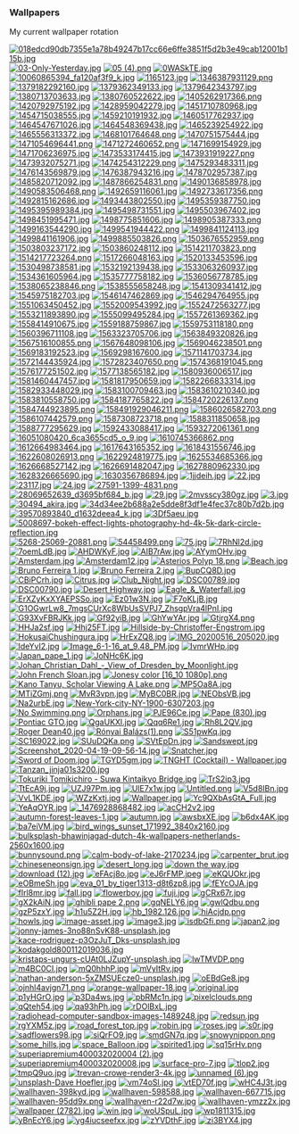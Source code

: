 ### Wallpapers
My current wallpaper rotation

[![018edcd90db7355e1a78b49247b17cc66e6ffe3851f5d2b3e49cab12001b115b.jpg](https://raw.githubusercontent.com/jonascarpay/Wallpapers/master/thumbnails/018edcd90db7355e1a78b49247b17cc66e6ffe3851f5d2b3e49cab12001b115b.jpg)](https://raw.githubusercontent.com/jonascarpay/Wallpapers/master/papes/018edcd90db7355e1a78b49247b17cc66e6ffe3851f5d2b3e49cab12001b115b.jpg)
[![03-Only-Yesterday.jpg](https://raw.githubusercontent.com/jonascarpay/Wallpapers/master/thumbnails/03-Only-Yesterday.jpg)](https://raw.githubusercontent.com/jonascarpay/Wallpapers/master/papes/03-Only-Yesterday.jpg)
[![05 (4).png](https://raw.githubusercontent.com/jonascarpay/Wallpapers/master/thumbnails/05%20(4).png)](https://raw.githubusercontent.com/jonascarpay/Wallpapers/master/papes/05%20(4).png)
[![0WASkTE.jpg](https://raw.githubusercontent.com/jonascarpay/Wallpapers/master/thumbnails/0WASkTE.jpg)](https://raw.githubusercontent.com/jonascarpay/Wallpapers/master/papes/0WASkTE.jpg)
[![10060865394_fa120af3f9_k.jpg](https://raw.githubusercontent.com/jonascarpay/Wallpapers/master/thumbnails/10060865394_fa120af3f9_k.jpg)](https://raw.githubusercontent.com/jonascarpay/Wallpapers/master/papes/10060865394_fa120af3f9_k.jpg)
[![1165123.jpg](https://raw.githubusercontent.com/jonascarpay/Wallpapers/master/thumbnails/1165123.jpg)](https://raw.githubusercontent.com/jonascarpay/Wallpapers/master/papes/1165123.jpg)
[![1346387931129.png](https://raw.githubusercontent.com/jonascarpay/Wallpapers/master/thumbnails/1346387931129.png)](https://raw.githubusercontent.com/jonascarpay/Wallpapers/master/papes/1346387931129.png)
[![1379182292160.jpg](https://raw.githubusercontent.com/jonascarpay/Wallpapers/master/thumbnails/1379182292160.jpg)](https://raw.githubusercontent.com/jonascarpay/Wallpapers/master/papes/1379182292160.jpg)
[![1379362349133.jpg](https://raw.githubusercontent.com/jonascarpay/Wallpapers/master/thumbnails/1379362349133.jpg)](https://raw.githubusercontent.com/jonascarpay/Wallpapers/master/papes/1379362349133.jpg)
[![1379642343797.jpg](https://raw.githubusercontent.com/jonascarpay/Wallpapers/master/thumbnails/1379642343797.jpg)](https://raw.githubusercontent.com/jonascarpay/Wallpapers/master/papes/1379642343797.jpg)
[![1380713703633.jpg](https://raw.githubusercontent.com/jonascarpay/Wallpapers/master/thumbnails/1380713703633.jpg)](https://raw.githubusercontent.com/jonascarpay/Wallpapers/master/papes/1380713703633.jpg)
[![1380760522622.jpg](https://raw.githubusercontent.com/jonascarpay/Wallpapers/master/thumbnails/1380760522622.jpg)](https://raw.githubusercontent.com/jonascarpay/Wallpapers/master/papes/1380760522622.jpg)
[![1405262917366.png](https://raw.githubusercontent.com/jonascarpay/Wallpapers/master/thumbnails/1405262917366.png)](https://raw.githubusercontent.com/jonascarpay/Wallpapers/master/papes/1405262917366.png)
[![1420792975192.jpg](https://raw.githubusercontent.com/jonascarpay/Wallpapers/master/thumbnails/1420792975192.jpg)](https://raw.githubusercontent.com/jonascarpay/Wallpapers/master/papes/1420792975192.jpg)
[![1428959042279.jpg](https://raw.githubusercontent.com/jonascarpay/Wallpapers/master/thumbnails/1428959042279.jpg)](https://raw.githubusercontent.com/jonascarpay/Wallpapers/master/papes/1428959042279.jpg)
[![1451710780968.jpg](https://raw.githubusercontent.com/jonascarpay/Wallpapers/master/thumbnails/1451710780968.jpg)](https://raw.githubusercontent.com/jonascarpay/Wallpapers/master/papes/1451710780968.jpg)
[![1454715038555.jpg](https://raw.githubusercontent.com/jonascarpay/Wallpapers/master/thumbnails/1454715038555.jpg)](https://raw.githubusercontent.com/jonascarpay/Wallpapers/master/papes/1454715038555.jpg)
[![1459210191932.jpg](https://raw.githubusercontent.com/jonascarpay/Wallpapers/master/thumbnails/1459210191932.jpg)](https://raw.githubusercontent.com/jonascarpay/Wallpapers/master/papes/1459210191932.jpg)
[![1460517762937.jpg](https://raw.githubusercontent.com/jonascarpay/Wallpapers/master/thumbnails/1460517762937.jpg)](https://raw.githubusercontent.com/jonascarpay/Wallpapers/master/papes/1460517762937.jpg)
[![1464547671026.jpg](https://raw.githubusercontent.com/jonascarpay/Wallpapers/master/thumbnails/1464547671026.jpg)](https://raw.githubusercontent.com/jonascarpay/Wallpapers/master/papes/1464547671026.jpg)
[![1464548369438.jpg](https://raw.githubusercontent.com/jonascarpay/Wallpapers/master/thumbnails/1464548369438.jpg)](https://raw.githubusercontent.com/jonascarpay/Wallpapers/master/papes/1464548369438.jpg)
[![1465239254922.jpg](https://raw.githubusercontent.com/jonascarpay/Wallpapers/master/thumbnails/1465239254922.jpg)](https://raw.githubusercontent.com/jonascarpay/Wallpapers/master/papes/1465239254922.jpg)
[![1465556313372.jpg](https://raw.githubusercontent.com/jonascarpay/Wallpapers/master/thumbnails/1465556313372.jpg)](https://raw.githubusercontent.com/jonascarpay/Wallpapers/master/papes/1465556313372.jpg)
[![1468101764648.png](https://raw.githubusercontent.com/jonascarpay/Wallpapers/master/thumbnails/1468101764648.png)](https://raw.githubusercontent.com/jonascarpay/Wallpapers/master/papes/1468101764648.png)
[![1470751575444.jpg](https://raw.githubusercontent.com/jonascarpay/Wallpapers/master/thumbnails/1470751575444.jpg)](https://raw.githubusercontent.com/jonascarpay/Wallpapers/master/papes/1470751575444.jpg)
[![1471054696441.png](https://raw.githubusercontent.com/jonascarpay/Wallpapers/master/thumbnails/1471054696441.png)](https://raw.githubusercontent.com/jonascarpay/Wallpapers/master/papes/1471054696441.png)
[![1471272460652.png](https://raw.githubusercontent.com/jonascarpay/Wallpapers/master/thumbnails/1471272460652.png)](https://raw.githubusercontent.com/jonascarpay/Wallpapers/master/papes/1471272460652.png)
[![1471699154929.jpg](https://raw.githubusercontent.com/jonascarpay/Wallpapers/master/thumbnails/1471699154929.jpg)](https://raw.githubusercontent.com/jonascarpay/Wallpapers/master/papes/1471699154929.jpg)
[![1471706236975.jpg](https://raw.githubusercontent.com/jonascarpay/Wallpapers/master/thumbnails/1471706236975.jpg)](https://raw.githubusercontent.com/jonascarpay/Wallpapers/master/papes/1471706236975.jpg)
[![1473533174415.jpg](https://raw.githubusercontent.com/jonascarpay/Wallpapers/master/thumbnails/1473533174415.jpg)](https://raw.githubusercontent.com/jonascarpay/Wallpapers/master/papes/1473533174415.jpg)
[![1473931919227.png](https://raw.githubusercontent.com/jonascarpay/Wallpapers/master/thumbnails/1473931919227.png)](https://raw.githubusercontent.com/jonascarpay/Wallpapers/master/papes/1473931919227.png)
[![1473932075271.jpg](https://raw.githubusercontent.com/jonascarpay/Wallpapers/master/thumbnails/1473932075271.jpg)](https://raw.githubusercontent.com/jonascarpay/Wallpapers/master/papes/1473932075271.jpg)
[![1474254312229.png](https://raw.githubusercontent.com/jonascarpay/Wallpapers/master/thumbnails/1474254312229.png)](https://raw.githubusercontent.com/jonascarpay/Wallpapers/master/papes/1474254312229.png)
[![1475293483311.jpg](https://raw.githubusercontent.com/jonascarpay/Wallpapers/master/thumbnails/1475293483311.jpg)](https://raw.githubusercontent.com/jonascarpay/Wallpapers/master/papes/1475293483311.jpg)
[![1476143569879.jpg](https://raw.githubusercontent.com/jonascarpay/Wallpapers/master/thumbnails/1476143569879.jpg)](https://raw.githubusercontent.com/jonascarpay/Wallpapers/master/papes/1476143569879.jpg)
[![1476387943216.jpg](https://raw.githubusercontent.com/jonascarpay/Wallpapers/master/thumbnails/1476387943216.jpg)](https://raw.githubusercontent.com/jonascarpay/Wallpapers/master/papes/1476387943216.jpg)
[![1478702957387.jpg](https://raw.githubusercontent.com/jonascarpay/Wallpapers/master/thumbnails/1478702957387.jpg)](https://raw.githubusercontent.com/jonascarpay/Wallpapers/master/papes/1478702957387.jpg)
[![1485820712092.jpg](https://raw.githubusercontent.com/jonascarpay/Wallpapers/master/thumbnails/1485820712092.jpg)](https://raw.githubusercontent.com/jonascarpay/Wallpapers/master/papes/1485820712092.jpg)
[![1487866254831.png](https://raw.githubusercontent.com/jonascarpay/Wallpapers/master/thumbnails/1487866254831.png)](https://raw.githubusercontent.com/jonascarpay/Wallpapers/master/papes/1487866254831.png)
[![1490136858978.jpg](https://raw.githubusercontent.com/jonascarpay/Wallpapers/master/thumbnails/1490136858978.jpg)](https://raw.githubusercontent.com/jonascarpay/Wallpapers/master/papes/1490136858978.jpg)
[![1490583506468.png](https://raw.githubusercontent.com/jonascarpay/Wallpapers/master/thumbnails/1490583506468.png)](https://raw.githubusercontent.com/jonascarpay/Wallpapers/master/papes/1490583506468.png)
[![1492659116061.jpg](https://raw.githubusercontent.com/jonascarpay/Wallpapers/master/thumbnails/1492659116061.jpg)](https://raw.githubusercontent.com/jonascarpay/Wallpapers/master/papes/1492659116061.jpg)
[![1492733617356.png](https://raw.githubusercontent.com/jonascarpay/Wallpapers/master/thumbnails/1492733617356.png)](https://raw.githubusercontent.com/jonascarpay/Wallpapers/master/papes/1492733617356.png)
[![1492815162686.jpg](https://raw.githubusercontent.com/jonascarpay/Wallpapers/master/thumbnails/1492815162686.jpg)](https://raw.githubusercontent.com/jonascarpay/Wallpapers/master/papes/1492815162686.jpg)
[![1493443802550.jpg](https://raw.githubusercontent.com/jonascarpay/Wallpapers/master/thumbnails/1493443802550.jpg)](https://raw.githubusercontent.com/jonascarpay/Wallpapers/master/papes/1493443802550.jpg)
[![1495359387750.jpg](https://raw.githubusercontent.com/jonascarpay/Wallpapers/master/thumbnails/1495359387750.jpg)](https://raw.githubusercontent.com/jonascarpay/Wallpapers/master/papes/1495359387750.jpg)
[![1495395989384.jpg](https://raw.githubusercontent.com/jonascarpay/Wallpapers/master/thumbnails/1495395989384.jpg)](https://raw.githubusercontent.com/jonascarpay/Wallpapers/master/papes/1495395989384.jpg)
[![1495498731551.jpg](https://raw.githubusercontent.com/jonascarpay/Wallpapers/master/thumbnails/1495498731551.jpg)](https://raw.githubusercontent.com/jonascarpay/Wallpapers/master/papes/1495498731551.jpg)
[![1495503967402.jpg](https://raw.githubusercontent.com/jonascarpay/Wallpapers/master/thumbnails/1495503967402.jpg)](https://raw.githubusercontent.com/jonascarpay/Wallpapers/master/papes/1495503967402.jpg)
[![1498451995471.jpg](https://raw.githubusercontent.com/jonascarpay/Wallpapers/master/thumbnails/1498451995471.jpg)](https://raw.githubusercontent.com/jonascarpay/Wallpapers/master/papes/1498451995471.jpg)
[![1498775851606.jpg](https://raw.githubusercontent.com/jonascarpay/Wallpapers/master/thumbnails/1498775851606.jpg)](https://raw.githubusercontent.com/jonascarpay/Wallpapers/master/papes/1498775851606.jpg)
[![1498905387333.png](https://raw.githubusercontent.com/jonascarpay/Wallpapers/master/thumbnails/1498905387333.png)](https://raw.githubusercontent.com/jonascarpay/Wallpapers/master/papes/1498905387333.png)
[![1499163544290.jpg](https://raw.githubusercontent.com/jonascarpay/Wallpapers/master/thumbnails/1499163544290.jpg)](https://raw.githubusercontent.com/jonascarpay/Wallpapers/master/papes/1499163544290.jpg)
[![1499541944422.png](https://raw.githubusercontent.com/jonascarpay/Wallpapers/master/thumbnails/1499541944422.png)](https://raw.githubusercontent.com/jonascarpay/Wallpapers/master/papes/1499541944422.png)
[![1499841124113.jpg](https://raw.githubusercontent.com/jonascarpay/Wallpapers/master/thumbnails/1499841124113.jpg)](https://raw.githubusercontent.com/jonascarpay/Wallpapers/master/papes/1499841124113.jpg)
[![1499841161906.jpg](https://raw.githubusercontent.com/jonascarpay/Wallpapers/master/thumbnails/1499841161906.jpg)](https://raw.githubusercontent.com/jonascarpay/Wallpapers/master/papes/1499841161906.jpg)
[![1499885503826.png](https://raw.githubusercontent.com/jonascarpay/Wallpapers/master/thumbnails/1499885503826.png)](https://raw.githubusercontent.com/jonascarpay/Wallpapers/master/papes/1499885503826.png)
[![1503676552959.png](https://raw.githubusercontent.com/jonascarpay/Wallpapers/master/thumbnails/1503676552959.png)](https://raw.githubusercontent.com/jonascarpay/Wallpapers/master/papes/1503676552959.png)
[![1503803237172.jpg](https://raw.githubusercontent.com/jonascarpay/Wallpapers/master/thumbnails/1503803237172.jpg)](https://raw.githubusercontent.com/jonascarpay/Wallpapers/master/papes/1503803237172.jpg)
[![1503860248112.jpg](https://raw.githubusercontent.com/jonascarpay/Wallpapers/master/thumbnails/1503860248112.jpg)](https://raw.githubusercontent.com/jonascarpay/Wallpapers/master/papes/1503860248112.jpg)
[![1514211703823.png](https://raw.githubusercontent.com/jonascarpay/Wallpapers/master/thumbnails/1514211703823.png)](https://raw.githubusercontent.com/jonascarpay/Wallpapers/master/papes/1514211703823.png)
[![1514217723264.png](https://raw.githubusercontent.com/jonascarpay/Wallpapers/master/thumbnails/1514217723264.png)](https://raw.githubusercontent.com/jonascarpay/Wallpapers/master/papes/1514217723264.png)
[![1517266048163.jpg](https://raw.githubusercontent.com/jonascarpay/Wallpapers/master/thumbnails/1517266048163.jpg)](https://raw.githubusercontent.com/jonascarpay/Wallpapers/master/papes/1517266048163.jpg)
[![1520133453596.jpg](https://raw.githubusercontent.com/jonascarpay/Wallpapers/master/thumbnails/1520133453596.jpg)](https://raw.githubusercontent.com/jonascarpay/Wallpapers/master/papes/1520133453596.jpg)
[![1530498738581.jpg](https://raw.githubusercontent.com/jonascarpay/Wallpapers/master/thumbnails/1530498738581.jpg)](https://raw.githubusercontent.com/jonascarpay/Wallpapers/master/papes/1530498738581.jpg)
[![1532192139438.jpg](https://raw.githubusercontent.com/jonascarpay/Wallpapers/master/thumbnails/1532192139438.jpg)](https://raw.githubusercontent.com/jonascarpay/Wallpapers/master/papes/1532192139438.jpg)
[![1533063260937.jpg](https://raw.githubusercontent.com/jonascarpay/Wallpapers/master/thumbnails/1533063260937.jpg)](https://raw.githubusercontent.com/jonascarpay/Wallpapers/master/papes/1533063260937.jpg)
[![1534361605964.jpg](https://raw.githubusercontent.com/jonascarpay/Wallpapers/master/thumbnails/1534361605964.jpg)](https://raw.githubusercontent.com/jonascarpay/Wallpapers/master/papes/1534361605964.jpg)
[![1535777758182.jpg](https://raw.githubusercontent.com/jonascarpay/Wallpapers/master/thumbnails/1535777758182.jpg)](https://raw.githubusercontent.com/jonascarpay/Wallpapers/master/papes/1535777758182.jpg)
[![1536056778785.jpg](https://raw.githubusercontent.com/jonascarpay/Wallpapers/master/thumbnails/1536056778785.jpg)](https://raw.githubusercontent.com/jonascarpay/Wallpapers/master/papes/1536056778785.jpg)
[![1538065238846.png](https://raw.githubusercontent.com/jonascarpay/Wallpapers/master/thumbnails/1538065238846.png)](https://raw.githubusercontent.com/jonascarpay/Wallpapers/master/papes/1538065238846.png)
[![1538555658248.jpg](https://raw.githubusercontent.com/jonascarpay/Wallpapers/master/thumbnails/1538555658248.jpg)](https://raw.githubusercontent.com/jonascarpay/Wallpapers/master/papes/1538555658248.jpg)
[![1541309341412.jpg](https://raw.githubusercontent.com/jonascarpay/Wallpapers/master/thumbnails/1541309341412.jpg)](https://raw.githubusercontent.com/jonascarpay/Wallpapers/master/papes/1541309341412.jpg)
[![1545975182703.jpg](https://raw.githubusercontent.com/jonascarpay/Wallpapers/master/thumbnails/1545975182703.jpg)](https://raw.githubusercontent.com/jonascarpay/Wallpapers/master/papes/1545975182703.jpg)
[![1546147462869.jpg](https://raw.githubusercontent.com/jonascarpay/Wallpapers/master/thumbnails/1546147462869.jpg)](https://raw.githubusercontent.com/jonascarpay/Wallpapers/master/papes/1546147462869.jpg)
[![1546294764955.jpg](https://raw.githubusercontent.com/jonascarpay/Wallpapers/master/thumbnails/1546294764955.jpg)](https://raw.githubusercontent.com/jonascarpay/Wallpapers/master/papes/1546294764955.jpg)
[![1551063450452.jpg](https://raw.githubusercontent.com/jonascarpay/Wallpapers/master/thumbnails/1551063450452.jpg)](https://raw.githubusercontent.com/jonascarpay/Wallpapers/master/papes/1551063450452.jpg)
[![1552009543992.jpg](https://raw.githubusercontent.com/jonascarpay/Wallpapers/master/thumbnails/1552009543992.jpg)](https://raw.githubusercontent.com/jonascarpay/Wallpapers/master/papes/1552009543992.jpg)
[![1552472563277.jpg](https://raw.githubusercontent.com/jonascarpay/Wallpapers/master/thumbnails/1552472563277.jpg)](https://raw.githubusercontent.com/jonascarpay/Wallpapers/master/papes/1552472563277.jpg)
[![1553211893890.jpg](https://raw.githubusercontent.com/jonascarpay/Wallpapers/master/thumbnails/1553211893890.jpg)](https://raw.githubusercontent.com/jonascarpay/Wallpapers/master/papes/1553211893890.jpg)
[![1555099495284.jpg](https://raw.githubusercontent.com/jonascarpay/Wallpapers/master/thumbnails/1555099495284.jpg)](https://raw.githubusercontent.com/jonascarpay/Wallpapers/master/papes/1555099495284.jpg)
[![1557261369362.jpg](https://raw.githubusercontent.com/jonascarpay/Wallpapers/master/thumbnails/1557261369362.jpg)](https://raw.githubusercontent.com/jonascarpay/Wallpapers/master/papes/1557261369362.jpg)
[![1558414910675.jpg](https://raw.githubusercontent.com/jonascarpay/Wallpapers/master/thumbnails/1558414910675.jpg)](https://raw.githubusercontent.com/jonascarpay/Wallpapers/master/papes/1558414910675.jpg)
[![1559188759867.jpg](https://raw.githubusercontent.com/jonascarpay/Wallpapers/master/thumbnails/1559188759867.jpg)](https://raw.githubusercontent.com/jonascarpay/Wallpapers/master/papes/1559188759867.jpg)
[![1559753118180.png](https://raw.githubusercontent.com/jonascarpay/Wallpapers/master/thumbnails/1559753118180.png)](https://raw.githubusercontent.com/jonascarpay/Wallpapers/master/papes/1559753118180.png)
[![1560396711108.jpg](https://raw.githubusercontent.com/jonascarpay/Wallpapers/master/thumbnails/1560396711108.jpg)](https://raw.githubusercontent.com/jonascarpay/Wallpapers/master/papes/1560396711108.jpg)
[![1563323705706.jpg](https://raw.githubusercontent.com/jonascarpay/Wallpapers/master/thumbnails/1563323705706.jpg)](https://raw.githubusercontent.com/jonascarpay/Wallpapers/master/papes/1563323705706.jpg)
[![1563849320826.jpg](https://raw.githubusercontent.com/jonascarpay/Wallpapers/master/thumbnails/1563849320826.jpg)](https://raw.githubusercontent.com/jonascarpay/Wallpapers/master/papes/1563849320826.jpg)
[![1567516100855.png](https://raw.githubusercontent.com/jonascarpay/Wallpapers/master/thumbnails/1567516100855.png)](https://raw.githubusercontent.com/jonascarpay/Wallpapers/master/papes/1567516100855.png)
[![1567648098106.jpg](https://raw.githubusercontent.com/jonascarpay/Wallpapers/master/thumbnails/1567648098106.jpg)](https://raw.githubusercontent.com/jonascarpay/Wallpapers/master/papes/1567648098106.jpg)
[![1569046238501.png](https://raw.githubusercontent.com/jonascarpay/Wallpapers/master/thumbnails/1569046238501.png)](https://raw.githubusercontent.com/jonascarpay/Wallpapers/master/papes/1569046238501.png)
[![1569183192523.jpg](https://raw.githubusercontent.com/jonascarpay/Wallpapers/master/thumbnails/1569183192523.jpg)](https://raw.githubusercontent.com/jonascarpay/Wallpapers/master/papes/1569183192523.jpg)
[![1569298167600.jpg](https://raw.githubusercontent.com/jonascarpay/Wallpapers/master/thumbnails/1569298167600.jpg)](https://raw.githubusercontent.com/jonascarpay/Wallpapers/master/papes/1569298167600.jpg)
[![1571141703734.jpg](https://raw.githubusercontent.com/jonascarpay/Wallpapers/master/thumbnails/1571141703734.jpg)](https://raw.githubusercontent.com/jonascarpay/Wallpapers/master/papes/1571141703734.jpg)
[![1572144435924.jpg](https://raw.githubusercontent.com/jonascarpay/Wallpapers/master/thumbnails/1572144435924.jpg)](https://raw.githubusercontent.com/jonascarpay/Wallpapers/master/papes/1572144435924.jpg)
[![1572823407650.png](https://raw.githubusercontent.com/jonascarpay/Wallpapers/master/thumbnails/1572823407650.png)](https://raw.githubusercontent.com/jonascarpay/Wallpapers/master/papes/1572823407650.png)
[![1574368191045.png](https://raw.githubusercontent.com/jonascarpay/Wallpapers/master/thumbnails/1574368191045.png)](https://raw.githubusercontent.com/jonascarpay/Wallpapers/master/papes/1574368191045.png)
[![1576177251502.jpg](https://raw.githubusercontent.com/jonascarpay/Wallpapers/master/thumbnails/1576177251502.jpg)](https://raw.githubusercontent.com/jonascarpay/Wallpapers/master/papes/1576177251502.jpg)
[![1577138565182.jpg](https://raw.githubusercontent.com/jonascarpay/Wallpapers/master/thumbnails/1577138565182.jpg)](https://raw.githubusercontent.com/jonascarpay/Wallpapers/master/papes/1577138565182.jpg)
[![1580936006517.jpg](https://raw.githubusercontent.com/jonascarpay/Wallpapers/master/thumbnails/1580936006517.jpg)](https://raw.githubusercontent.com/jonascarpay/Wallpapers/master/papes/1580936006517.jpg)
[![1581460447457.jpg](https://raw.githubusercontent.com/jonascarpay/Wallpapers/master/thumbnails/1581460447457.jpg)](https://raw.githubusercontent.com/jonascarpay/Wallpapers/master/papes/1581460447457.jpg)
[![1581817950659.jpg](https://raw.githubusercontent.com/jonascarpay/Wallpapers/master/thumbnails/1581817950659.jpg)](https://raw.githubusercontent.com/jonascarpay/Wallpapers/master/papes/1581817950659.jpg)
[![1582266833314.jpg](https://raw.githubusercontent.com/jonascarpay/Wallpapers/master/thumbnails/1582266833314.jpg)](https://raw.githubusercontent.com/jonascarpay/Wallpapers/master/papes/1582266833314.jpg)
[![1582933448029.jpg](https://raw.githubusercontent.com/jonascarpay/Wallpapers/master/thumbnails/1582933448029.jpg)](https://raw.githubusercontent.com/jonascarpay/Wallpapers/master/papes/1582933448029.jpg)
[![1583100709463.jpg](https://raw.githubusercontent.com/jonascarpay/Wallpapers/master/thumbnails/1583100709463.jpg)](https://raw.githubusercontent.com/jonascarpay/Wallpapers/master/papes/1583100709463.jpg)
[![1583610210340.jpg](https://raw.githubusercontent.com/jonascarpay/Wallpapers/master/thumbnails/1583610210340.jpg)](https://raw.githubusercontent.com/jonascarpay/Wallpapers/master/papes/1583610210340.jpg)
[![1583810558750.jpg](https://raw.githubusercontent.com/jonascarpay/Wallpapers/master/thumbnails/1583810558750.jpg)](https://raw.githubusercontent.com/jonascarpay/Wallpapers/master/papes/1583810558750.jpg)
[![1584187765822.jpg](https://raw.githubusercontent.com/jonascarpay/Wallpapers/master/thumbnails/1584187765822.jpg)](https://raw.githubusercontent.com/jonascarpay/Wallpapers/master/papes/1584187765822.jpg)
[![1584720226137.png](https://raw.githubusercontent.com/jonascarpay/Wallpapers/master/thumbnails/1584720226137.png)](https://raw.githubusercontent.com/jonascarpay/Wallpapers/master/papes/1584720226137.png)
[![1584744923895.png](https://raw.githubusercontent.com/jonascarpay/Wallpapers/master/thumbnails/1584744923895.png)](https://raw.githubusercontent.com/jonascarpay/Wallpapers/master/papes/1584744923895.png)
[![158491929046211.png](https://raw.githubusercontent.com/jonascarpay/Wallpapers/master/thumbnails/158491929046211.png)](https://raw.githubusercontent.com/jonascarpay/Wallpapers/master/papes/158491929046211.png)
[![1586026582703.png](https://raw.githubusercontent.com/jonascarpay/Wallpapers/master/thumbnails/1586026582703.png)](https://raw.githubusercontent.com/jonascarpay/Wallpapers/master/papes/1586026582703.png)
[![1586107442579.png](https://raw.githubusercontent.com/jonascarpay/Wallpapers/master/thumbnails/1586107442579.png)](https://raw.githubusercontent.com/jonascarpay/Wallpapers/master/papes/1586107442579.png)
[![1587308723718.png](https://raw.githubusercontent.com/jonascarpay/Wallpapers/master/thumbnails/1587308723718.png)](https://raw.githubusercontent.com/jonascarpay/Wallpapers/master/papes/1587308723718.png)
[![1588311850658.jpg](https://raw.githubusercontent.com/jonascarpay/Wallpapers/master/thumbnails/1588311850658.jpg)](https://raw.githubusercontent.com/jonascarpay/Wallpapers/master/papes/1588311850658.jpg)
[![1588777295629.jpg](https://raw.githubusercontent.com/jonascarpay/Wallpapers/master/thumbnails/1588777295629.jpg)](https://raw.githubusercontent.com/jonascarpay/Wallpapers/master/papes/1588777295629.jpg)
[![1592433088417.jpg](https://raw.githubusercontent.com/jonascarpay/Wallpapers/master/thumbnails/1592433088417.jpg)](https://raw.githubusercontent.com/jonascarpay/Wallpapers/master/papes/1592433088417.jpg)
[![1593272061361.png](https://raw.githubusercontent.com/jonascarpay/Wallpapers/master/thumbnails/1593272061361.png)](https://raw.githubusercontent.com/jonascarpay/Wallpapers/master/papes/1593272061361.png)
[![16051080420_6ca3655cd5_o_9.jpg](https://raw.githubusercontent.com/jonascarpay/Wallpapers/master/thumbnails/16051080420_6ca3655cd5_o_9.jpg)](https://raw.githubusercontent.com/jonascarpay/Wallpapers/master/papes/16051080420_6ca3655cd5_o_9.jpg)
[![1610745366862.png](https://raw.githubusercontent.com/jonascarpay/Wallpapers/master/thumbnails/1610745366862.png)](https://raw.githubusercontent.com/jonascarpay/Wallpapers/master/papes/1610745366862.png)
[![1612664983464.jpg](https://raw.githubusercontent.com/jonascarpay/Wallpapers/master/thumbnails/1612664983464.jpg)](https://raw.githubusercontent.com/jonascarpay/Wallpapers/master/papes/1612664983464.jpg)
[![1617643165352.jpg](https://raw.githubusercontent.com/jonascarpay/Wallpapers/master/thumbnails/1617643165352.jpg)](https://raw.githubusercontent.com/jonascarpay/Wallpapers/master/papes/1617643165352.jpg)
[![1618431556746.jpg](https://raw.githubusercontent.com/jonascarpay/Wallpapers/master/thumbnails/1618431556746.jpg)](https://raw.githubusercontent.com/jonascarpay/Wallpapers/master/papes/1618431556746.jpg)
[![1622608026913.png](https://raw.githubusercontent.com/jonascarpay/Wallpapers/master/thumbnails/1622608026913.png)](https://raw.githubusercontent.com/jonascarpay/Wallpapers/master/papes/1622608026913.png)
[![1622924819775.jpg](https://raw.githubusercontent.com/jonascarpay/Wallpapers/master/thumbnails/1622924819775.jpg)](https://raw.githubusercontent.com/jonascarpay/Wallpapers/master/papes/1622924819775.jpg)
[![1625534685366.jpg](https://raw.githubusercontent.com/jonascarpay/Wallpapers/master/thumbnails/1625534685366.jpg)](https://raw.githubusercontent.com/jonascarpay/Wallpapers/master/papes/1625534685366.jpg)
[![1626668527142.jpg](https://raw.githubusercontent.com/jonascarpay/Wallpapers/master/thumbnails/1626668527142.jpg)](https://raw.githubusercontent.com/jonascarpay/Wallpapers/master/papes/1626668527142.jpg)
[![1626691482047.jpg](https://raw.githubusercontent.com/jonascarpay/Wallpapers/master/thumbnails/1626691482047.jpg)](https://raw.githubusercontent.com/jonascarpay/Wallpapers/master/papes/1626691482047.jpg)
[![1627880962330.jpg](https://raw.githubusercontent.com/jonascarpay/Wallpapers/master/thumbnails/1627880962330.jpg)](https://raw.githubusercontent.com/jonascarpay/Wallpapers/master/papes/1627880962330.jpg)
[![1628326665690.jpg](https://raw.githubusercontent.com/jonascarpay/Wallpapers/master/thumbnails/1628326665690.jpg)](https://raw.githubusercontent.com/jonascarpay/Wallpapers/master/papes/1628326665690.jpg)
[![1630356786894.jpg](https://raw.githubusercontent.com/jonascarpay/Wallpapers/master/thumbnails/1630356786894.jpg)](https://raw.githubusercontent.com/jonascarpay/Wallpapers/master/papes/1630356786894.jpg)
[![1jjdeih.jpg](https://raw.githubusercontent.com/jonascarpay/Wallpapers/master/thumbnails/1jjdeih.jpg)](https://raw.githubusercontent.com/jonascarpay/Wallpapers/master/papes/1jjdeih.jpg)
[![22.jpg](https://raw.githubusercontent.com/jonascarpay/Wallpapers/master/thumbnails/22.jpg)](https://raw.githubusercontent.com/jonascarpay/Wallpapers/master/papes/22.jpg)
[![23117.jpg](https://raw.githubusercontent.com/jonascarpay/Wallpapers/master/thumbnails/23117.jpg)](https://raw.githubusercontent.com/jonascarpay/Wallpapers/master/papes/23117.jpg)
[![24.jpg](https://raw.githubusercontent.com/jonascarpay/Wallpapers/master/thumbnails/24.jpg)](https://raw.githubusercontent.com/jonascarpay/Wallpapers/master/papes/24.jpg)
[![27591-1399-4831.png](https://raw.githubusercontent.com/jonascarpay/Wallpapers/master/thumbnails/27591-1399-4831.png)](https://raw.githubusercontent.com/jonascarpay/Wallpapers/master/papes/27591-1399-4831.png)
[![28069652639_d3695bf684_b.jpg](https://raw.githubusercontent.com/jonascarpay/Wallpapers/master/thumbnails/28069652639_d3695bf684_b.jpg)](https://raw.githubusercontent.com/jonascarpay/Wallpapers/master/papes/28069652639_d3695bf684_b.jpg)
[![29.jpg](https://raw.githubusercontent.com/jonascarpay/Wallpapers/master/thumbnails/29.jpg)](https://raw.githubusercontent.com/jonascarpay/Wallpapers/master/papes/29.jpg)
[![2mvsscy380gz.jpg](https://raw.githubusercontent.com/jonascarpay/Wallpapers/master/thumbnails/2mvsscy380gz.jpg)](https://raw.githubusercontent.com/jonascarpay/Wallpapers/master/papes/2mvsscy380gz.jpg)
[![3.jpg](https://raw.githubusercontent.com/jonascarpay/Wallpapers/master/thumbnails/3.jpg)](https://raw.githubusercontent.com/jonascarpay/Wallpapers/master/papes/3.jpg)
[![30494_akira.jpg](https://raw.githubusercontent.com/jonascarpay/Wallpapers/master/thumbnails/30494_akira.jpg)](https://raw.githubusercontent.com/jonascarpay/Wallpapers/master/papes/30494_akira.jpg)
[![34d34ee2b688a2e5dde8f3df1e4fec37c80b7d2b.jpg](https://raw.githubusercontent.com/jonascarpay/Wallpapers/master/thumbnails/34d34ee2b688a2e5dde8f3df1e4fec37c80b7d2b.jpg)](https://raw.githubusercontent.com/jonascarpay/Wallpapers/master/papes/34d34ee2b688a2e5dde8f3df1e4fec37c80b7d2b.jpg)
[![39570893840_d1632deea4_k.jpg](https://raw.githubusercontent.com/jonascarpay/Wallpapers/master/thumbnails/39570893840_d1632deea4_k.jpg)](https://raw.githubusercontent.com/jonascarpay/Wallpapers/master/papes/39570893840_d1632deea4_k.jpg)
[![3Df5aeu.jpg](https://raw.githubusercontent.com/jonascarpay/Wallpapers/master/thumbnails/3Df5aeu.jpg)](https://raw.githubusercontent.com/jonascarpay/Wallpapers/master/papes/3Df5aeu.jpg)
[![5008697-bokeh-effect-lights-photography-hd-4k-5k-dark-circle-reflection.jpg](https://raw.githubusercontent.com/jonascarpay/Wallpapers/master/thumbnails/5008697-bokeh-effect-lights-photography-hd-4k-5k-dark-circle-reflection.jpg)](https://raw.githubusercontent.com/jonascarpay/Wallpapers/master/papes/5008697-bokeh-effect-lights-photography-hd-4k-5k-dark-circle-reflection.jpg)
[![5268-25069-20881.png](https://raw.githubusercontent.com/jonascarpay/Wallpapers/master/thumbnails/5268-25069-20881.png)](https://raw.githubusercontent.com/jonascarpay/Wallpapers/master/papes/5268-25069-20881.png)
[![54458499.png](https://raw.githubusercontent.com/jonascarpay/Wallpapers/master/thumbnails/54458499.png)](https://raw.githubusercontent.com/jonascarpay/Wallpapers/master/papes/54458499.png)
[![75.jpg](https://raw.githubusercontent.com/jonascarpay/Wallpapers/master/thumbnails/75.jpg)](https://raw.githubusercontent.com/jonascarpay/Wallpapers/master/papes/75.jpg)
[![7RhNl2d.jpg](https://raw.githubusercontent.com/jonascarpay/Wallpapers/master/thumbnails/7RhNl2d.jpg)](https://raw.githubusercontent.com/jonascarpay/Wallpapers/master/papes/7RhNl2d.jpg)
[![7oemLdB.jpg](https://raw.githubusercontent.com/jonascarpay/Wallpapers/master/thumbnails/7oemLdB.jpg)](https://raw.githubusercontent.com/jonascarpay/Wallpapers/master/papes/7oemLdB.jpg)
[![AHDWKyF.jpg](https://raw.githubusercontent.com/jonascarpay/Wallpapers/master/thumbnails/AHDWKyF.jpg)](https://raw.githubusercontent.com/jonascarpay/Wallpapers/master/papes/AHDWKyF.jpg)
[![AIB7rAw.jpg](https://raw.githubusercontent.com/jonascarpay/Wallpapers/master/thumbnails/AIB7rAw.jpg)](https://raw.githubusercontent.com/jonascarpay/Wallpapers/master/papes/AIB7rAw.jpg)
[![AYymOHv.jpg](https://raw.githubusercontent.com/jonascarpay/Wallpapers/master/thumbnails/AYymOHv.jpg)](https://raw.githubusercontent.com/jonascarpay/Wallpapers/master/papes/AYymOHv.jpg)
[![Amsterdam.jpg](https://raw.githubusercontent.com/jonascarpay/Wallpapers/master/thumbnails/Amsterdam.jpg)](https://raw.githubusercontent.com/jonascarpay/Wallpapers/master/papes/Amsterdam.jpg)
[![Amsterdam12.jpg](https://raw.githubusercontent.com/jonascarpay/Wallpapers/master/thumbnails/Amsterdam12.jpg)](https://raw.githubusercontent.com/jonascarpay/Wallpapers/master/papes/Amsterdam12.jpg)
[![Asterios Polyp 18.png](https://raw.githubusercontent.com/jonascarpay/Wallpapers/master/thumbnails/Asterios%20Polyp%2018.png)](https://raw.githubusercontent.com/jonascarpay/Wallpapers/master/papes/Asterios%20Polyp%2018.png)
[![Beach.jpg](https://raw.githubusercontent.com/jonascarpay/Wallpapers/master/thumbnails/Beach.jpg)](https://raw.githubusercontent.com/jonascarpay/Wallpapers/master/papes/Beach.jpg)
[![Bruno Ferreira 1.jpg](https://raw.githubusercontent.com/jonascarpay/Wallpapers/master/thumbnails/Bruno%20Ferreira%201.jpg)](https://raw.githubusercontent.com/jonascarpay/Wallpapers/master/papes/Bruno%20Ferreira%201.jpg)
[![Bruno Ferreira 2.jpg](https://raw.githubusercontent.com/jonascarpay/Wallpapers/master/thumbnails/Bruno%20Ferreira%202.jpg)](https://raw.githubusercontent.com/jonascarpay/Wallpapers/master/papes/Bruno%20Ferreira%202.jpg)
[![BupCQ8D.jpg](https://raw.githubusercontent.com/jonascarpay/Wallpapers/master/thumbnails/BupCQ8D.jpg)](https://raw.githubusercontent.com/jonascarpay/Wallpapers/master/papes/BupCQ8D.jpg)
[![CBiPCrh.jpg](https://raw.githubusercontent.com/jonascarpay/Wallpapers/master/thumbnails/CBiPCrh.jpg)](https://raw.githubusercontent.com/jonascarpay/Wallpapers/master/papes/CBiPCrh.jpg)
[![Citrus.jpg](https://raw.githubusercontent.com/jonascarpay/Wallpapers/master/thumbnails/Citrus.jpg)](https://raw.githubusercontent.com/jonascarpay/Wallpapers/master/papes/Citrus.jpg)
[![Club_Night.jpg](https://raw.githubusercontent.com/jonascarpay/Wallpapers/master/thumbnails/Club_Night.jpg)](https://raw.githubusercontent.com/jonascarpay/Wallpapers/master/papes/Club_Night.jpg)
[![DSC00789.jpg](https://raw.githubusercontent.com/jonascarpay/Wallpapers/master/thumbnails/DSC00789.jpg)](https://raw.githubusercontent.com/jonascarpay/Wallpapers/master/papes/DSC00789.jpg)
[![DSC00790.jpg](https://raw.githubusercontent.com/jonascarpay/Wallpapers/master/thumbnails/DSC00790.jpg)](https://raw.githubusercontent.com/jonascarpay/Wallpapers/master/papes/DSC00790.jpg)
[![Desert Highway.jpg](https://raw.githubusercontent.com/jonascarpay/Wallpapers/master/thumbnails/Desert%20Highway.jpg)](https://raw.githubusercontent.com/jonascarpay/Wallpapers/master/papes/Desert%20Highway.jpg)
[![Eagle_&_Waterfall.jpg](https://raw.githubusercontent.com/jonascarpay/Wallpapers/master/thumbnails/Eagle_&_Waterfall.jpg)](https://raw.githubusercontent.com/jonascarpay/Wallpapers/master/papes/Eagle_&_Waterfall.jpg)
[![ErXZyKxXYAEPSSo.jpg](https://raw.githubusercontent.com/jonascarpay/Wallpapers/master/thumbnails/ErXZyKxXYAEPSSo.jpg)](https://raw.githubusercontent.com/jonascarpay/Wallpapers/master/papes/ErXZyKxXYAEPSSo.jpg)
[![Ez01w3N.jpg](https://raw.githubusercontent.com/jonascarpay/Wallpapers/master/thumbnails/Ez01w3N.jpg)](https://raw.githubusercontent.com/jonascarpay/Wallpapers/master/papes/Ez01w3N.jpg)
[![F7oKLjB.jpg](https://raw.githubusercontent.com/jonascarpay/Wallpapers/master/thumbnails/F7oKLjB.jpg)](https://raw.githubusercontent.com/jonascarpay/Wallpapers/master/papes/F7oKLjB.jpg)
[![G1OGwrLw8_7mgsCUrXc8WbUsSVPJ7_ZhsgpVra4lPnI.jpg](https://raw.githubusercontent.com/jonascarpay/Wallpapers/master/thumbnails/G1OGwrLw8_7mgsCUrXc8WbUsSVPJ7_ZhsgpVra4lPnI.jpg)](https://raw.githubusercontent.com/jonascarpay/Wallpapers/master/papes/G1OGwrLw8_7mgsCUrXc8WbUsSVPJ7_ZhsgpVra4lPnI.jpg)
[![G93XvFBRJKk.jpg](https://raw.githubusercontent.com/jonascarpay/Wallpapers/master/thumbnails/G93XvFBRJKk.jpg)](https://raw.githubusercontent.com/jonascarpay/Wallpapers/master/papes/G93XvFBRJKk.jpg)
[![Gf92yiB.jpg](https://raw.githubusercontent.com/jonascarpay/Wallpapers/master/thumbnails/Gf92yiB.jpg)](https://raw.githubusercontent.com/jonascarpay/Wallpapers/master/papes/Gf92yiB.jpg)
[![GhYwYAr.jpg](https://raw.githubusercontent.com/jonascarpay/Wallpapers/master/thumbnails/GhYwYAr.jpg)](https://raw.githubusercontent.com/jonascarpay/Wallpapers/master/papes/GhYwYAr.jpg)
[![GtjrgX4.png](https://raw.githubusercontent.com/jonascarpay/Wallpapers/master/thumbnails/GtjrgX4.png)](https://raw.githubusercontent.com/jonascarpay/Wallpapers/master/papes/GtjrgX4.png)
[![HHJa2sf.jpg](https://raw.githubusercontent.com/jonascarpay/Wallpapers/master/thumbnails/HHJa2sf.jpg)](https://raw.githubusercontent.com/jonascarpay/Wallpapers/master/papes/HHJa2sf.jpg)
[![Hhj25FT.jpg](https://raw.githubusercontent.com/jonascarpay/Wallpapers/master/thumbnails/Hhj25FT.jpg)](https://raw.githubusercontent.com/jonascarpay/Wallpapers/master/papes/Hhj25FT.jpg)
[![Hillside-by-Christoffer-Engstrom.jpg](https://raw.githubusercontent.com/jonascarpay/Wallpapers/master/thumbnails/Hillside-by-Christoffer-Engstrom.jpg)](https://raw.githubusercontent.com/jonascarpay/Wallpapers/master/papes/Hillside-by-Christoffer-Engstrom.jpg)
[![HokusaiChushingura.jpg](https://raw.githubusercontent.com/jonascarpay/Wallpapers/master/thumbnails/HokusaiChushingura.jpg)](https://raw.githubusercontent.com/jonascarpay/Wallpapers/master/papes/HokusaiChushingura.jpg)
[![HrExZQ8.jpg](https://raw.githubusercontent.com/jonascarpay/Wallpapers/master/thumbnails/HrExZQ8.jpg)](https://raw.githubusercontent.com/jonascarpay/Wallpapers/master/papes/HrExZQ8.jpg)
[![IMG_20200516_205020.jpg](https://raw.githubusercontent.com/jonascarpay/Wallpapers/master/thumbnails/IMG_20200516_205020.jpg)](https://raw.githubusercontent.com/jonascarpay/Wallpapers/master/papes/IMG_20200516_205020.jpg)
[![IdeYvI2.jpg](https://raw.githubusercontent.com/jonascarpay/Wallpapers/master/thumbnails/IdeYvI2.jpg)](https://raw.githubusercontent.com/jonascarpay/Wallpapers/master/papes/IdeYvI2.jpg)
[![Image_6-1-16_at_9.48_PM.jpg](https://raw.githubusercontent.com/jonascarpay/Wallpapers/master/thumbnails/Image_6-1-16_at_9.48_PM.jpg)](https://raw.githubusercontent.com/jonascarpay/Wallpapers/master/papes/Image_6-1-16_at_9.48_PM.jpg)
[![IvmrWHp.jpg](https://raw.githubusercontent.com/jonascarpay/Wallpapers/master/thumbnails/IvmrWHp.jpg)](https://raw.githubusercontent.com/jonascarpay/Wallpapers/master/papes/IvmrWHp.jpg)
[![Japan_pape_1.jpg](https://raw.githubusercontent.com/jonascarpay/Wallpapers/master/thumbnails/Japan_pape_1.jpg)](https://raw.githubusercontent.com/jonascarpay/Wallpapers/master/papes/Japan_pape_1.jpg)
[![JoNHc6K.jpg](https://raw.githubusercontent.com/jonascarpay/Wallpapers/master/thumbnails/JoNHc6K.jpg)](https://raw.githubusercontent.com/jonascarpay/Wallpapers/master/papes/JoNHc6K.jpg)
[![Johan_Christian_Dahl_-_View_of_Dresden_by_Moonlight.jpg](https://raw.githubusercontent.com/jonascarpay/Wallpapers/master/thumbnails/Johan_Christian_Dahl_-_View_of_Dresden_by_Moonlight.jpg)](https://raw.githubusercontent.com/jonascarpay/Wallpapers/master/papes/Johan_Christian_Dahl_-_View_of_Dresden_by_Moonlight.jpg)
[![John French Sloan.jpg](https://raw.githubusercontent.com/jonascarpay/Wallpapers/master/thumbnails/John%20French%20Sloan.jpg)](https://raw.githubusercontent.com/jonascarpay/Wallpapers/master/papes/John%20French%20Sloan.jpg)
[![Jonesy color [16_10 1080p].png](https://raw.githubusercontent.com/jonascarpay/Wallpapers/master/thumbnails/Jonesy%20color%20[16_10%201080p].png)](https://raw.githubusercontent.com/jonascarpay/Wallpapers/master/papes/Jonesy%20color%20[16_10%201080p].png)
[![Kano Tanyu, Scholar Viewing A Lake.png](https://raw.githubusercontent.com/jonascarpay/Wallpapers/master/thumbnails/Kano%20Tanyu,%20Scholar%20Viewing%20A%20Lake.png)](https://raw.githubusercontent.com/jonascarpay/Wallpapers/master/papes/Kano%20Tanyu,%20Scholar%20Viewing%20A%20Lake.png)
[![MP5Oa8A.jpg](https://raw.githubusercontent.com/jonascarpay/Wallpapers/master/thumbnails/MP5Oa8A.jpg)](https://raw.githubusercontent.com/jonascarpay/Wallpapers/master/papes/MP5Oa8A.jpg)
[![MTiZGmj.png](https://raw.githubusercontent.com/jonascarpay/Wallpapers/master/thumbnails/MTiZGmj.png)](https://raw.githubusercontent.com/jonascarpay/Wallpapers/master/papes/MTiZGmj.png)
[![MvR3vpn.jpg](https://raw.githubusercontent.com/jonascarpay/Wallpapers/master/thumbnails/MvR3vpn.jpg)](https://raw.githubusercontent.com/jonascarpay/Wallpapers/master/papes/MvR3vpn.jpg)
[![MyBC0BR.jpg](https://raw.githubusercontent.com/jonascarpay/Wallpapers/master/thumbnails/MyBC0BR.jpg)](https://raw.githubusercontent.com/jonascarpay/Wallpapers/master/papes/MyBC0BR.jpg)
[![NEObsVB.jpg](https://raw.githubusercontent.com/jonascarpay/Wallpapers/master/thumbnails/NEObsVB.jpg)](https://raw.githubusercontent.com/jonascarpay/Wallpapers/master/papes/NEObsVB.jpg)
[![Na2urbE.jpg](https://raw.githubusercontent.com/jonascarpay/Wallpapers/master/thumbnails/Na2urbE.jpg)](https://raw.githubusercontent.com/jonascarpay/Wallpapers/master/papes/Na2urbE.jpg)
[![New-York-city-NY-1900-6307203.jpg](https://raw.githubusercontent.com/jonascarpay/Wallpapers/master/thumbnails/New-York-city-NY-1900-6307203.jpg)](https://raw.githubusercontent.com/jonascarpay/Wallpapers/master/papes/New-York-city-NY-1900-6307203.jpg)
[![No Swimming.png](https://raw.githubusercontent.com/jonascarpay/Wallpapers/master/thumbnails/No%20Swimming.png)](https://raw.githubusercontent.com/jonascarpay/Wallpapers/master/papes/No%20Swimming.png)
[![Orphans.jpg](https://raw.githubusercontent.com/jonascarpay/Wallpapers/master/thumbnails/Orphans.jpg)](https://raw.githubusercontent.com/jonascarpay/Wallpapers/master/papes/Orphans.jpg)
[![PJE96Ce.jpg](https://raw.githubusercontent.com/jonascarpay/Wallpapers/master/thumbnails/PJE96Ce.jpg)](https://raw.githubusercontent.com/jonascarpay/Wallpapers/master/papes/PJE96Ce.jpg)
[![Pape (830).jpg](https://raw.githubusercontent.com/jonascarpay/Wallpapers/master/thumbnails/Pape%20(830).jpg)](https://raw.githubusercontent.com/jonascarpay/Wallpapers/master/papes/Pape%20(830).jpg)
[![Pontiac GTO.jpg](https://raw.githubusercontent.com/jonascarpay/Wallpapers/master/thumbnails/Pontiac%20GTO.jpg)](https://raw.githubusercontent.com/jonascarpay/Wallpapers/master/papes/Pontiac%20GTO.jpg)
[![QgaUKXl.jpg](https://raw.githubusercontent.com/jonascarpay/Wallpapers/master/thumbnails/QgaUKXl.jpg)](https://raw.githubusercontent.com/jonascarpay/Wallpapers/master/papes/QgaUKXl.jpg)
[![Qqq6Re1.jpg](https://raw.githubusercontent.com/jonascarpay/Wallpapers/master/thumbnails/Qqq6Re1.jpg)](https://raw.githubusercontent.com/jonascarpay/Wallpapers/master/papes/Qqq6Re1.jpg)
[![Rh8L2QV.jpg](https://raw.githubusercontent.com/jonascarpay/Wallpapers/master/thumbnails/Rh8L2QV.jpg)](https://raw.githubusercontent.com/jonascarpay/Wallpapers/master/papes/Rh8L2QV.jpg)
[![Roger Dean40.jpg](https://raw.githubusercontent.com/jonascarpay/Wallpapers/master/thumbnails/Roger%20Dean40.jpg)](https://raw.githubusercontent.com/jonascarpay/Wallpapers/master/papes/Roger%20Dean40.jpg)
[![Rónyai Balázs(1).png](https://raw.githubusercontent.com/jonascarpay/Wallpapers/master/thumbnails/Rónyai%20Balázs(1).png)](https://raw.githubusercontent.com/jonascarpay/Wallpapers/master/papes/Rónyai%20Balázs(1).png)
[![S51pwKq.jpg](https://raw.githubusercontent.com/jonascarpay/Wallpapers/master/thumbnails/S51pwKq.jpg)](https://raw.githubusercontent.com/jonascarpay/Wallpapers/master/papes/S51pwKq.jpg)
[![SC169022.jpg](https://raw.githubusercontent.com/jonascarpay/Wallpapers/master/thumbnails/SC169022.jpg)](https://raw.githubusercontent.com/jonascarpay/Wallpapers/master/papes/SC169022.jpg)
[![SUuDQKa.png](https://raw.githubusercontent.com/jonascarpay/Wallpapers/master/thumbnails/SUuDQKa.png)](https://raw.githubusercontent.com/jonascarpay/Wallpapers/master/papes/SUuDQKa.png)
[![SVtEpDn.jpg](https://raw.githubusercontent.com/jonascarpay/Wallpapers/master/thumbnails/SVtEpDn.jpg)](https://raw.githubusercontent.com/jonascarpay/Wallpapers/master/papes/SVtEpDn.jpg)
[![Sandswept.jpg](https://raw.githubusercontent.com/jonascarpay/Wallpapers/master/thumbnails/Sandswept.jpg)](https://raw.githubusercontent.com/jonascarpay/Wallpapers/master/papes/Sandswept.jpg)
[![Screenshot_2020-04-19-09-56-14.jpg](https://raw.githubusercontent.com/jonascarpay/Wallpapers/master/thumbnails/Screenshot_2020-04-19-09-56-14.jpg)](https://raw.githubusercontent.com/jonascarpay/Wallpapers/master/papes/Screenshot_2020-04-19-09-56-14.jpg)
[![Snatcher.jpg](https://raw.githubusercontent.com/jonascarpay/Wallpapers/master/thumbnails/Snatcher.jpg)](https://raw.githubusercontent.com/jonascarpay/Wallpapers/master/papes/Snatcher.jpg)
[![Sword of Doom.jpg](https://raw.githubusercontent.com/jonascarpay/Wallpapers/master/thumbnails/Sword%20of%20Doom.jpg)](https://raw.githubusercontent.com/jonascarpay/Wallpapers/master/papes/Sword%20of%20Doom.jpg)
[![TGYD5gm.jpg](https://raw.githubusercontent.com/jonascarpay/Wallpapers/master/thumbnails/TGYD5gm.jpg)](https://raw.githubusercontent.com/jonascarpay/Wallpapers/master/papes/TGYD5gm.jpg)
[![TNGHT (Cocktail) - Wallpaper.jpg](https://raw.githubusercontent.com/jonascarpay/Wallpapers/master/thumbnails/TNGHT%20(Cocktail)%20-%20Wallpaper.jpg)](https://raw.githubusercontent.com/jonascarpay/Wallpapers/master/papes/TNGHT%20(Cocktail)%20-%20Wallpaper.jpg)
[![Tanzan_jinja01s3200.jpg](https://raw.githubusercontent.com/jonascarpay/Wallpapers/master/thumbnails/Tanzan_jinja01s3200.jpg)](https://raw.githubusercontent.com/jonascarpay/Wallpapers/master/papes/Tanzan_jinja01s3200.jpg)
[![Tokuriki Tomikichiro - Suwa Kintaikyo Bridge.jpg](https://raw.githubusercontent.com/jonascarpay/Wallpapers/master/thumbnails/Tokuriki%20Tomikichiro%20-%20Suwa%20Kintaikyo%20Bridge.jpg)](https://raw.githubusercontent.com/jonascarpay/Wallpapers/master/papes/Tokuriki%20Tomikichiro%20-%20Suwa%20Kintaikyo%20Bridge.jpg)
[![TrS2ip3.jpg](https://raw.githubusercontent.com/jonascarpay/Wallpapers/master/thumbnails/TrS2ip3.jpg)](https://raw.githubusercontent.com/jonascarpay/Wallpapers/master/papes/TrS2ip3.jpg)
[![TtEcA9j.jpg](https://raw.githubusercontent.com/jonascarpay/Wallpapers/master/thumbnails/TtEcA9j.jpg)](https://raw.githubusercontent.com/jonascarpay/Wallpapers/master/papes/TtEcA9j.jpg)
[![UZJ97Pm.jpg](https://raw.githubusercontent.com/jonascarpay/Wallpapers/master/thumbnails/UZJ97Pm.jpg)](https://raw.githubusercontent.com/jonascarpay/Wallpapers/master/papes/UZJ97Pm.jpg)
[![UlE7x1w.jpg](https://raw.githubusercontent.com/jonascarpay/Wallpapers/master/thumbnails/UlE7x1w.jpg)](https://raw.githubusercontent.com/jonascarpay/Wallpapers/master/papes/UlE7x1w.jpg)
[![Untitled.png](https://raw.githubusercontent.com/jonascarpay/Wallpapers/master/thumbnails/Untitled.png)](https://raw.githubusercontent.com/jonascarpay/Wallpapers/master/papes/Untitled.png)
[![V5d8IBn.jpg](https://raw.githubusercontent.com/jonascarpay/Wallpapers/master/thumbnails/V5d8IBn.jpg)](https://raw.githubusercontent.com/jonascarpay/Wallpapers/master/papes/V5d8IBn.jpg)
[![VvL1KDE.jpg](https://raw.githubusercontent.com/jonascarpay/Wallpapers/master/thumbnails/VvL1KDE.jpg)](https://raw.githubusercontent.com/jonascarpay/Wallpapers/master/papes/VvL1KDE.jpg)
[![WZzKxtj.jpg](https://raw.githubusercontent.com/jonascarpay/Wallpapers/master/thumbnails/WZzKxtj.jpg)](https://raw.githubusercontent.com/jonascarpay/Wallpapers/master/papes/WZzKxtj.jpg)
[![Wallpaper.jpg](https://raw.githubusercontent.com/jonascarpay/Wallpapers/master/thumbnails/Wallpaper.jpg)](https://raw.githubusercontent.com/jonascarpay/Wallpapers/master/papes/Wallpaper.jpg)
[![Yc9QXbAsGtA_Full.jpg](https://raw.githubusercontent.com/jonascarpay/Wallpapers/master/thumbnails/Yc9QXbAsGtA_Full.jpg)](https://raw.githubusercontent.com/jonascarpay/Wallpapers/master/papes/Yc9QXbAsGtA_Full.jpg)
[![YeAqOYR.jpg](https://raw.githubusercontent.com/jonascarpay/Wallpapers/master/thumbnails/YeAqOYR.jpg)](https://raw.githubusercontent.com/jonascarpay/Wallpapers/master/papes/YeAqOYR.jpg)
[![_1476928868482.jpg](https://raw.githubusercontent.com/jonascarpay/Wallpapers/master/thumbnails/_1476928868482.jpg)](https://raw.githubusercontent.com/jonascarpay/Wallpapers/master/papes/_1476928868482.jpg)
[![acCH2v2.jpg](https://raw.githubusercontent.com/jonascarpay/Wallpapers/master/thumbnails/acCH2v2.jpg)](https://raw.githubusercontent.com/jonascarpay/Wallpapers/master/papes/acCH2v2.jpg)
[![autumn-forest-leaves-1.jpg](https://raw.githubusercontent.com/jonascarpay/Wallpapers/master/thumbnails/autumn-forest-leaves-1.jpg)](https://raw.githubusercontent.com/jonascarpay/Wallpapers/master/papes/autumn-forest-leaves-1.jpg)
[![autumn.jpg](https://raw.githubusercontent.com/jonascarpay/Wallpapers/master/thumbnails/autumn.jpg)](https://raw.githubusercontent.com/jonascarpay/Wallpapers/master/papes/autumn.jpg)
[![awsbxXE.jpg](https://raw.githubusercontent.com/jonascarpay/Wallpapers/master/thumbnails/awsbxXE.jpg)](https://raw.githubusercontent.com/jonascarpay/Wallpapers/master/papes/awsbxXE.jpg)
[![b6dx4AK.jpg](https://raw.githubusercontent.com/jonascarpay/Wallpapers/master/thumbnails/b6dx4AK.jpg)](https://raw.githubusercontent.com/jonascarpay/Wallpapers/master/papes/b6dx4AK.jpg)
[![ba7eiVM.jpg](https://raw.githubusercontent.com/jonascarpay/Wallpapers/master/thumbnails/ba7eiVM.jpg)](https://raw.githubusercontent.com/jonascarpay/Wallpapers/master/papes/ba7eiVM.jpg)
[![bird_wings_sunset_171992_3840x2160.jpg](https://raw.githubusercontent.com/jonascarpay/Wallpapers/master/thumbnails/bird_wings_sunset_171992_3840x2160.jpg)](https://raw.githubusercontent.com/jonascarpay/Wallpapers/master/papes/bird_wings_sunset_171992_3840x2160.jpg)
[![bulksplash-bhawinjagad-dutch-4k-wallpapers-netherlands-2560x1600.jpg](https://raw.githubusercontent.com/jonascarpay/Wallpapers/master/thumbnails/bulksplash-bhawinjagad-dutch-4k-wallpapers-netherlands-2560x1600.jpg)](https://raw.githubusercontent.com/jonascarpay/Wallpapers/master/papes/bulksplash-bhawinjagad-dutch-4k-wallpapers-netherlands-2560x1600.jpg)
[![bunnysound.png](https://raw.githubusercontent.com/jonascarpay/Wallpapers/master/thumbnails/bunnysound.png)](https://raw.githubusercontent.com/jonascarpay/Wallpapers/master/papes/bunnysound.png)
[![calm-body-of-lake-2170234.jpg](https://raw.githubusercontent.com/jonascarpay/Wallpapers/master/thumbnails/calm-body-of-lake-2170234.jpg)](https://raw.githubusercontent.com/jonascarpay/Wallpapers/master/papes/calm-body-of-lake-2170234.jpg)
[![carpenter_brut.jpg](https://raw.githubusercontent.com/jonascarpay/Wallpapers/master/thumbnails/carpenter_brut.jpg)](https://raw.githubusercontent.com/jonascarpay/Wallpapers/master/papes/carpenter_brut.jpg)
[![chineseneonsign.jpg](https://raw.githubusercontent.com/jonascarpay/Wallpapers/master/thumbnails/chineseneonsign.jpg)](https://raw.githubusercontent.com/jonascarpay/Wallpapers/master/papes/chineseneonsign.jpg)
[![desert_long.jpg](https://raw.githubusercontent.com/jonascarpay/Wallpapers/master/thumbnails/desert_long.jpg)](https://raw.githubusercontent.com/jonascarpay/Wallpapers/master/papes/desert_long.jpg)
[![down the way.jpg](https://raw.githubusercontent.com/jonascarpay/Wallpapers/master/thumbnails/down%20the%20way.jpg)](https://raw.githubusercontent.com/jonascarpay/Wallpapers/master/papes/down%20the%20way.jpg)
[![download (12).jpg](https://raw.githubusercontent.com/jonascarpay/Wallpapers/master/thumbnails/download%20(12).jpg)](https://raw.githubusercontent.com/jonascarpay/Wallpapers/master/papes/download%20(12).jpg)
[![eFAcj8o.jpg](https://raw.githubusercontent.com/jonascarpay/Wallpapers/master/thumbnails/eFAcj8o.jpg)](https://raw.githubusercontent.com/jonascarpay/Wallpapers/master/papes/eFAcj8o.jpg)
[![eJ6rFMP.jpeg](https://raw.githubusercontent.com/jonascarpay/Wallpapers/master/thumbnails/eJ6rFMP.jpeg)](https://raw.githubusercontent.com/jonascarpay/Wallpapers/master/papes/eJ6rFMP.jpeg)
[![eKQUOkr.jpg](https://raw.githubusercontent.com/jonascarpay/Wallpapers/master/thumbnails/eKQUOkr.jpg)](https://raw.githubusercontent.com/jonascarpay/Wallpapers/master/papes/eKQUOkr.jpg)
[![eOBmeSh.jpg](https://raw.githubusercontent.com/jonascarpay/Wallpapers/master/thumbnails/eOBmeSh.jpg)](https://raw.githubusercontent.com/jonascarpay/Wallpapers/master/papes/eOBmeSh.jpg)
[![eva_01_by_tiger1313-d8t6zp8.jpg](https://raw.githubusercontent.com/jonascarpay/Wallpapers/master/thumbnails/eva_01_by_tiger1313-d8t6zp8.jpg)](https://raw.githubusercontent.com/jonascarpay/Wallpapers/master/papes/eva_01_by_tiger1313-d8t6zp8.jpg)
[![fEYcOJA.jpg](https://raw.githubusercontent.com/jonascarpay/Wallpapers/master/thumbnails/fEYcOJA.jpg)](https://raw.githubusercontent.com/jonascarpay/Wallpapers/master/papes/fEYcOJA.jpg)
[![fIrl8mr.jpg](https://raw.githubusercontent.com/jonascarpay/Wallpapers/master/thumbnails/fIrl8mr.jpg)](https://raw.githubusercontent.com/jonascarpay/Wallpapers/master/papes/fIrl8mr.jpg)
[![fall.jpg](https://raw.githubusercontent.com/jonascarpay/Wallpapers/master/thumbnails/fall.jpg)](https://raw.githubusercontent.com/jonascarpay/Wallpapers/master/papes/fall.jpg)
[![flowerboy.jpg](https://raw.githubusercontent.com/jonascarpay/Wallpapers/master/thumbnails/flowerboy.jpg)](https://raw.githubusercontent.com/jonascarpay/Wallpapers/master/papes/flowerboy.jpg)
[![fuji.jpg](https://raw.githubusercontent.com/jonascarpay/Wallpapers/master/thumbnails/fuji.jpg)](https://raw.githubusercontent.com/jonascarpay/Wallpapers/master/papes/fuji.jpg)
[![gCRx67r.jpg](https://raw.githubusercontent.com/jonascarpay/Wallpapers/master/thumbnails/gCRx67r.jpg)](https://raw.githubusercontent.com/jonascarpay/Wallpapers/master/papes/gCRx67r.jpg)
[![gX2kAiN.jpg](https://raw.githubusercontent.com/jonascarpay/Wallpapers/master/thumbnails/gX2kAiN.jpg)](https://raw.githubusercontent.com/jonascarpay/Wallpapers/master/papes/gX2kAiN.jpg)
[![ghibli pape 2.png](https://raw.githubusercontent.com/jonascarpay/Wallpapers/master/thumbnails/ghibli%20pape%202.png)](https://raw.githubusercontent.com/jonascarpay/Wallpapers/master/papes/ghibli%20pape%202.png)
[![gqNELY6.jpg](https://raw.githubusercontent.com/jonascarpay/Wallpapers/master/thumbnails/gqNELY6.jpg)](https://raw.githubusercontent.com/jonascarpay/Wallpapers/master/papes/gqNELY6.jpg)
[![gwlQdbu.png](https://raw.githubusercontent.com/jonascarpay/Wallpapers/master/thumbnails/gwlQdbu.png)](https://raw.githubusercontent.com/jonascarpay/Wallpapers/master/papes/gwlQdbu.png)
[![gzP5zxY.jpg](https://raw.githubusercontent.com/jonascarpay/Wallpapers/master/thumbnails/gzP5zxY.jpg)](https://raw.githubusercontent.com/jonascarpay/Wallpapers/master/papes/gzP5zxY.jpg)
[![h1u5Z2H.jpg](https://raw.githubusercontent.com/jonascarpay/Wallpapers/master/thumbnails/h1u5Z2H.jpg)](https://raw.githubusercontent.com/jonascarpay/Wallpapers/master/papes/h1u5Z2H.jpg)
[![hb_1982.126.jpg](https://raw.githubusercontent.com/jonascarpay/Wallpapers/master/thumbnails/hb_1982.126.jpg)](https://raw.githubusercontent.com/jonascarpay/Wallpapers/master/papes/hb_1982.126.jpg)
[![hiAcjdp.png](https://raw.githubusercontent.com/jonascarpay/Wallpapers/master/thumbnails/hiAcjdp.png)](https://raw.githubusercontent.com/jonascarpay/Wallpapers/master/papes/hiAcjdp.png)
[![howls.jpg](https://raw.githubusercontent.com/jonascarpay/Wallpapers/master/thumbnails/howls.jpg)](https://raw.githubusercontent.com/jonascarpay/Wallpapers/master/papes/howls.jpg)
[![image-asset.jpg](https://raw.githubusercontent.com/jonascarpay/Wallpapers/master/thumbnails/image-asset.jpg)](https://raw.githubusercontent.com/jonascarpay/Wallpapers/master/papes/image-asset.jpg)
[![image3.jpg](https://raw.githubusercontent.com/jonascarpay/Wallpapers/master/thumbnails/image3.jpg)](https://raw.githubusercontent.com/jonascarpay/Wallpapers/master/papes/image3.jpg)
[![isdbGfi.png](https://raw.githubusercontent.com/jonascarpay/Wallpapers/master/thumbnails/isdbGfi.png)](https://raw.githubusercontent.com/jonascarpay/Wallpapers/master/papes/isdbGfi.png)
[![japan2.jpg](https://raw.githubusercontent.com/jonascarpay/Wallpapers/master/thumbnails/japan2.jpg)](https://raw.githubusercontent.com/jonascarpay/Wallpapers/master/papes/japan2.jpg)
[![jonny-james-3no88nSvK88-unsplash.jpg](https://raw.githubusercontent.com/jonascarpay/Wallpapers/master/thumbnails/jonny-james-3no88nSvK88-unsplash.jpg)](https://raw.githubusercontent.com/jonascarpay/Wallpapers/master/papes/jonny-james-3no88nSvK88-unsplash.jpg)
[![kace-rodriguez-p3OzJuT_Dks-unsplash.jpg](https://raw.githubusercontent.com/jonascarpay/Wallpapers/master/thumbnails/kace-rodriguez-p3OzJuT_Dks-unsplash.jpg)](https://raw.githubusercontent.com/jonascarpay/Wallpapers/master/papes/kace-rodriguez-p3OzJuT_Dks-unsplash.jpg)
[![kodakgold800112019036.jpg](https://raw.githubusercontent.com/jonascarpay/Wallpapers/master/thumbnails/kodakgold800112019036.jpg)](https://raw.githubusercontent.com/jonascarpay/Wallpapers/master/papes/kodakgold800112019036.jpg)
[![kristaps-ungurs-cUAt0LJZupY-unsplash.jpg](https://raw.githubusercontent.com/jonascarpay/Wallpapers/master/thumbnails/kristaps-ungurs-cUAt0LJZupY-unsplash.jpg)](https://raw.githubusercontent.com/jonascarpay/Wallpapers/master/papes/kristaps-ungurs-cUAt0LJZupY-unsplash.jpg)
[![lwTMVDP.png](https://raw.githubusercontent.com/jonascarpay/Wallpapers/master/thumbnails/lwTMVDP.png)](https://raw.githubusercontent.com/jonascarpay/Wallpapers/master/papes/lwTMVDP.png)
[![m4BC0CI.jpg](https://raw.githubusercontent.com/jonascarpay/Wallpapers/master/thumbnails/m4BC0CI.jpg)](https://raw.githubusercontent.com/jonascarpay/Wallpapers/master/papes/m4BC0CI.jpg)
[![mQ0hhhP.jpg](https://raw.githubusercontent.com/jonascarpay/Wallpapers/master/thumbnails/mQ0hhhP.jpg)](https://raw.githubusercontent.com/jonascarpay/Wallpapers/master/papes/mQ0hhhP.jpg)
[![mVyItRv.jpg](https://raw.githubusercontent.com/jonascarpay/Wallpapers/master/thumbnails/mVyItRv.jpg)](https://raw.githubusercontent.com/jonascarpay/Wallpapers/master/papes/mVyItRv.jpg)
[![nathan-anderson-5xZMSUEcze0-unsplash.jpg](https://raw.githubusercontent.com/jonascarpay/Wallpapers/master/thumbnails/nathan-anderson-5xZMSUEcze0-unsplash.jpg)](https://raw.githubusercontent.com/jonascarpay/Wallpapers/master/papes/nathan-anderson-5xZMSUEcze0-unsplash.jpg)
[![oEBdGe8.jpg](https://raw.githubusercontent.com/jonascarpay/Wallpapers/master/thumbnails/oEBdGe8.jpg)](https://raw.githubusercontent.com/jonascarpay/Wallpapers/master/papes/oEBdGe8.jpg)
[![ojnhl4avjgn71.png](https://raw.githubusercontent.com/jonascarpay/Wallpapers/master/thumbnails/ojnhl4avjgn71.png)](https://raw.githubusercontent.com/jonascarpay/Wallpapers/master/papes/ojnhl4avjgn71.png)
[![orange-wallpaper-18.jpg](https://raw.githubusercontent.com/jonascarpay/Wallpapers/master/thumbnails/orange-wallpaper-18.jpg)](https://raw.githubusercontent.com/jonascarpay/Wallpapers/master/papes/orange-wallpaper-18.jpg)
[![original.jpg](https://raw.githubusercontent.com/jonascarpay/Wallpapers/master/thumbnails/original.jpg)](https://raw.githubusercontent.com/jonascarpay/Wallpapers/master/papes/original.jpg)
[![p1yHGrO.jpg](https://raw.githubusercontent.com/jonascarpay/Wallpapers/master/thumbnails/p1yHGrO.jpg)](https://raw.githubusercontent.com/jonascarpay/Wallpapers/master/papes/p1yHGrO.jpg)
[![p3Da4ws.jpg](https://raw.githubusercontent.com/jonascarpay/Wallpapers/master/thumbnails/p3Da4ws.jpg)](https://raw.githubusercontent.com/jonascarpay/Wallpapers/master/papes/p3Da4ws.jpg)
[![pbRMc1n.jpg](https://raw.githubusercontent.com/jonascarpay/Wallpapers/master/thumbnails/pbRMc1n.jpg)](https://raw.githubusercontent.com/jonascarpay/Wallpapers/master/papes/pbRMc1n.jpg)
[![pixelclouds.png](https://raw.githubusercontent.com/jonascarpay/Wallpapers/master/thumbnails/pixelclouds.png)](https://raw.githubusercontent.com/jonascarpay/Wallpapers/master/papes/pixelclouds.png)
[![qQteh54.jpg](https://raw.githubusercontent.com/jonascarpay/Wallpapers/master/thumbnails/qQteh54.jpg)](https://raw.githubusercontent.com/jonascarpay/Wallpapers/master/papes/qQteh54.jpg)
[![qa93hPh.jpg](https://raw.githubusercontent.com/jonascarpay/Wallpapers/master/thumbnails/qa93hPh.jpg)](https://raw.githubusercontent.com/jonascarpay/Wallpapers/master/papes/qa93hPh.jpg)
[![rDOlBxL.jpg](https://raw.githubusercontent.com/jonascarpay/Wallpapers/master/thumbnails/rDOlBxL.jpg)](https://raw.githubusercontent.com/jonascarpay/Wallpapers/master/papes/rDOlBxL.jpg)
[![radiohead-computer-sandbox-images-1489248.jpg](https://raw.githubusercontent.com/jonascarpay/Wallpapers/master/thumbnails/radiohead-computer-sandbox-images-1489248.jpg)](https://raw.githubusercontent.com/jonascarpay/Wallpapers/master/papes/radiohead-computer-sandbox-images-1489248.jpg)
[![redsun.jpg](https://raw.githubusercontent.com/jonascarpay/Wallpapers/master/thumbnails/redsun.jpg)](https://raw.githubusercontent.com/jonascarpay/Wallpapers/master/papes/redsun.jpg)
[![rgYXM5z.jpg](https://raw.githubusercontent.com/jonascarpay/Wallpapers/master/thumbnails/rgYXM5z.jpg)](https://raw.githubusercontent.com/jonascarpay/Wallpapers/master/papes/rgYXM5z.jpg)
[![road_forest_top.jpg](https://raw.githubusercontent.com/jonascarpay/Wallpapers/master/thumbnails/road_forest_top.jpg)](https://raw.githubusercontent.com/jonascarpay/Wallpapers/master/papes/road_forest_top.jpg)
[![robin.jpg](https://raw.githubusercontent.com/jonascarpay/Wallpapers/master/thumbnails/robin.jpg)](https://raw.githubusercontent.com/jonascarpay/Wallpapers/master/papes/robin.jpg)
[![roses.jpg](https://raw.githubusercontent.com/jonascarpay/Wallpapers/master/thumbnails/roses.jpg)](https://raw.githubusercontent.com/jonascarpay/Wallpapers/master/papes/roses.jpg)
[![s0r.jpg](https://raw.githubusercontent.com/jonascarpay/Wallpapers/master/thumbnails/s0r.jpg)](https://raw.githubusercontent.com/jonascarpay/Wallpapers/master/papes/s0r.jpg)
[![sadflowers98.jpg](https://raw.githubusercontent.com/jonascarpay/Wallpapers/master/thumbnails/sadflowers98.jpg)](https://raw.githubusercontent.com/jonascarpay/Wallpapers/master/papes/sadflowers98.jpg)
[![siQrFO9.jpg](https://raw.githubusercontent.com/jonascarpay/Wallpapers/master/thumbnails/siQrFO9.jpg)](https://raw.githubusercontent.com/jonascarpay/Wallpapers/master/papes/siQrFO9.jpg)
[![smdGN7q.jpg](https://raw.githubusercontent.com/jonascarpay/Wallpapers/master/thumbnails/smdGN7q.jpg)](https://raw.githubusercontent.com/jonascarpay/Wallpapers/master/papes/smdGN7q.jpg)
[![snowynippon.png](https://raw.githubusercontent.com/jonascarpay/Wallpapers/master/thumbnails/snowynippon.png)](https://raw.githubusercontent.com/jonascarpay/Wallpapers/master/papes/snowynippon.png)
[![some_hills.jpg](https://raw.githubusercontent.com/jonascarpay/Wallpapers/master/thumbnails/some_hills.jpg)](https://raw.githubusercontent.com/jonascarpay/Wallpapers/master/papes/some_hills.jpg)
[![space_Balloon.jpg](https://raw.githubusercontent.com/jonascarpay/Wallpapers/master/thumbnails/space_Balloon.jpg)](https://raw.githubusercontent.com/jonascarpay/Wallpapers/master/papes/space_Balloon.jpg)
[![spirited1.jpg](https://raw.githubusercontent.com/jonascarpay/Wallpapers/master/thumbnails/spirited1.jpg)](https://raw.githubusercontent.com/jonascarpay/Wallpapers/master/papes/spirited1.jpg)
[![sq15rHv.png](https://raw.githubusercontent.com/jonascarpay/Wallpapers/master/thumbnails/sq15rHv.png)](https://raw.githubusercontent.com/jonascarpay/Wallpapers/master/papes/sq15rHv.png)
[![superiapremium400032020004 (2).jpg](https://raw.githubusercontent.com/jonascarpay/Wallpapers/master/thumbnails/superiapremium400032020004%20(2).jpg)](https://raw.githubusercontent.com/jonascarpay/Wallpapers/master/papes/superiapremium400032020004%20(2).jpg)
[![superiapremium400032020008.jpg](https://raw.githubusercontent.com/jonascarpay/Wallpapers/master/thumbnails/superiapremium400032020008.jpg)](https://raw.githubusercontent.com/jonascarpay/Wallpapers/master/papes/superiapremium400032020008.jpg)
[![surface-pro-7.jpg](https://raw.githubusercontent.com/jonascarpay/Wallpapers/master/thumbnails/surface-pro-7.jpg)](https://raw.githubusercontent.com/jonascarpay/Wallpapers/master/papes/surface-pro-7.jpg)
[![tlop2.jpg](https://raw.githubusercontent.com/jonascarpay/Wallpapers/master/thumbnails/tlop2.jpg)](https://raw.githubusercontent.com/jonascarpay/Wallpapers/master/papes/tlop2.jpg)
[![tmpQ9uo.jpg](https://raw.githubusercontent.com/jonascarpay/Wallpapers/master/thumbnails/tmpQ9uo.jpg)](https://raw.githubusercontent.com/jonascarpay/Wallpapers/master/papes/tmpQ9uo.jpg)
[![trevan-crowe-render3-4k.jpg](https://raw.githubusercontent.com/jonascarpay/Wallpapers/master/thumbnails/trevan-crowe-render3-4k.jpg)](https://raw.githubusercontent.com/jonascarpay/Wallpapers/master/papes/trevan-crowe-render3-4k.jpg)
[![unnamed (6).jpg](https://raw.githubusercontent.com/jonascarpay/Wallpapers/master/thumbnails/unnamed%20(6).jpg)](https://raw.githubusercontent.com/jonascarpay/Wallpapers/master/papes/unnamed%20(6).jpg)
[![unsplash-Dave Hoefler.jpg](https://raw.githubusercontent.com/jonascarpay/Wallpapers/master/thumbnails/unsplash-Dave%20Hoefler.jpg)](https://raw.githubusercontent.com/jonascarpay/Wallpapers/master/papes/unsplash-Dave%20Hoefler.jpg)
[![vm74oSl.jpg](https://raw.githubusercontent.com/jonascarpay/Wallpapers/master/thumbnails/vm74oSl.jpg)](https://raw.githubusercontent.com/jonascarpay/Wallpapers/master/papes/vm74oSl.jpg)
[![vtED70f.jpg](https://raw.githubusercontent.com/jonascarpay/Wallpapers/master/thumbnails/vtED70f.jpg)](https://raw.githubusercontent.com/jonascarpay/Wallpapers/master/papes/vtED70f.jpg)
[![wHC4J3t.jpg](https://raw.githubusercontent.com/jonascarpay/Wallpapers/master/thumbnails/wHC4J3t.jpg)](https://raw.githubusercontent.com/jonascarpay/Wallpapers/master/papes/wHC4J3t.jpg)
[![wallhaven-398kyd.jpg](https://raw.githubusercontent.com/jonascarpay/Wallpapers/master/thumbnails/wallhaven-398kyd.jpg)](https://raw.githubusercontent.com/jonascarpay/Wallpapers/master/papes/wallhaven-398kyd.jpg)
[![wallhaven-598588.jpg](https://raw.githubusercontent.com/jonascarpay/Wallpapers/master/thumbnails/wallhaven-598588.jpg)](https://raw.githubusercontent.com/jonascarpay/Wallpapers/master/papes/wallhaven-598588.jpg)
[![wallhaven-667715.jpg](https://raw.githubusercontent.com/jonascarpay/Wallpapers/master/thumbnails/wallhaven-667715.jpg)](https://raw.githubusercontent.com/jonascarpay/Wallpapers/master/papes/wallhaven-667715.jpg)
[![wallhaven-95dd9x.png](https://raw.githubusercontent.com/jonascarpay/Wallpapers/master/thumbnails/wallhaven-95dd9x.png)](https://raw.githubusercontent.com/jonascarpay/Wallpapers/master/papes/wallhaven-95dd9x.png)
[![wallhaven-r22d7w.jpg](https://raw.githubusercontent.com/jonascarpay/Wallpapers/master/thumbnails/wallhaven-r22d7w.jpg)](https://raw.githubusercontent.com/jonascarpay/Wallpapers/master/papes/wallhaven-r22d7w.jpg)
[![wallhaven-ymzz2x.jpg](https://raw.githubusercontent.com/jonascarpay/Wallpapers/master/thumbnails/wallhaven-ymzz2x.jpg)](https://raw.githubusercontent.com/jonascarpay/Wallpapers/master/papes/wallhaven-ymzz2x.jpg)
[![wallpaper (2782).jpg](https://raw.githubusercontent.com/jonascarpay/Wallpapers/master/thumbnails/wallpaper%20(2782).jpg)](https://raw.githubusercontent.com/jonascarpay/Wallpapers/master/papes/wallpaper%20(2782).jpg)
[![win.jpg](https://raw.githubusercontent.com/jonascarpay/Wallpapers/master/thumbnails/win.jpg)](https://raw.githubusercontent.com/jonascarpay/Wallpapers/master/papes/win.jpg)
[![woUSpuL.jpg](https://raw.githubusercontent.com/jonascarpay/Wallpapers/master/thumbnails/woUSpuL.jpg)](https://raw.githubusercontent.com/jonascarpay/Wallpapers/master/papes/woUSpuL.jpg)
[![wp1811315.jpg](https://raw.githubusercontent.com/jonascarpay/Wallpapers/master/thumbnails/wp1811315.jpg)](https://raw.githubusercontent.com/jonascarpay/Wallpapers/master/papes/wp1811315.jpg)
[![yBnEcY6.jpg](https://raw.githubusercontent.com/jonascarpay/Wallpapers/master/thumbnails/yBnEcY6.jpg)](https://raw.githubusercontent.com/jonascarpay/Wallpapers/master/papes/yBnEcY6.jpg)
[![yg4iucseefxx.jpg](https://raw.githubusercontent.com/jonascarpay/Wallpapers/master/thumbnails/yg4iucseefxx.jpg)](https://raw.githubusercontent.com/jonascarpay/Wallpapers/master/papes/yg4iucseefxx.jpg)
[![zYVDthF.jpg](https://raw.githubusercontent.com/jonascarpay/Wallpapers/master/thumbnails/zYVDthF.jpg)](https://raw.githubusercontent.com/jonascarpay/Wallpapers/master/papes/zYVDthF.jpg)
[![zi3BYX4.jpg](https://raw.githubusercontent.com/jonascarpay/Wallpapers/master/thumbnails/zi3BYX4.jpg)](https://raw.githubusercontent.com/jonascarpay/Wallpapers/master/papes/zi3BYX4.jpg)
